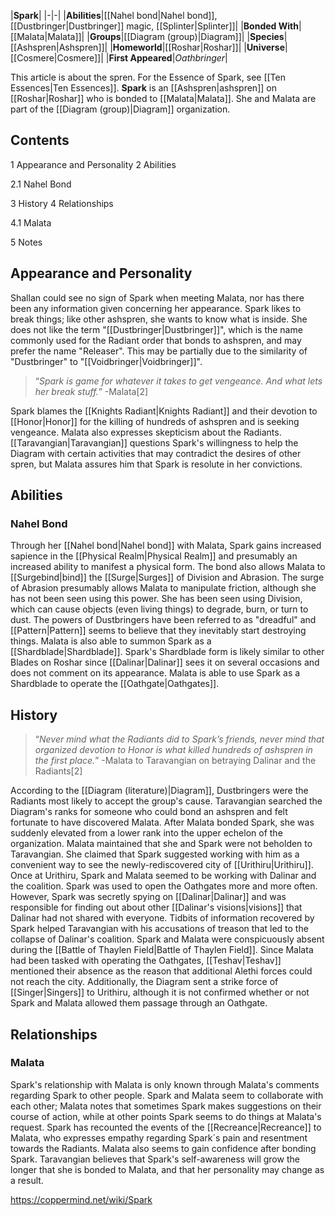 |**Spark**|
|-|-|
|**Abilities**|[[Nahel bond\|Nahel bond]], [[Dustbringer\|Dustbringer]] magic, [[Splinter\|Splinter]]|
|**Bonded With**|[[Malata\|Malata]]|
|**Groups**|[[Diagram (group)\|Diagram]]|
|**Species**|[[Ashspren\|Ashspren]]|
|**Homeworld**|[[Roshar\|Roshar]]|
|**Universe**|[[Cosmere\|Cosmere]]|
|**First Appeared**|*Oathbringer*|

This article is about the spren. For the Essence of Spark, see [[Ten Essences\|Ten Essences]].
**Spark** is an [[Ashspren\|ashspren]] on [[Roshar\|Roshar]] who is bonded to [[Malata\|Malata]]. She and Malata are part of the [[Diagram (group)\|Diagram]] organization.

## Contents

1 Appearance and Personality
2 Abilities

2.1 Nahel Bond


3 History
4 Relationships

4.1 Malata


5 Notes


## Appearance and Personality
Shallan could see no sign of Spark when meeting Malata, nor has there been any information given concerning her appearance.
Spark likes to break things; like other ashspren, she wants to know what is inside. She does not like the term "[[Dustbringer\|Dustbringer]]", which is the name commonly used for the Radiant order that bonds to ashspren, and may prefer the name "Releaser". This may be partially due to the similarity of "Dustbringer" to "[[Voidbringer\|Voidbringer]]".

>“*Spark is game for whatever it takes to get vengeance. And what lets her break stuff.*”
\-Malata[2]


Spark blames the [[Knights Radiant\|Knights Radiant]] and their devotion to [[Honor\|Honor]] for the killing of hundreds of ashspren and is seeking vengeance. Malata also expresses skepticism about the Radiants. [[Taravangian\|Taravangian]] questions Spark's willingness to help the Diagram with certain activities that may contradict the desires of other spren, but Malata assures him that Spark is resolute in her convictions.

## Abilities
### Nahel Bond
Through her [[Nahel bond\|Nahel bond]] with Malata, Spark gains increased sapience in the [[Physical Realm\|Physical Realm]] and presumably an increased ability to manifest a physical form. The bond also allows Malata to [[Surgebind\|bind]] the [[Surge\|Surges]] of Division and Abrasion. The surge of Abrasion presumably allows Malata to manipulate friction, although she has not been seen using this power. She has been seen using Division, which can cause objects (even living things) to degrade, burn, or turn to dust. The powers of Dustbringers have been referred to as "dreadful" and [[Pattern\|Pattern]] seems to believe that they inevitably start destroying things.
Malata is also able to summon Spark as a [[Shardblade\|Shardblade]]. Spark's Shardblade form is likely similar to other Blades on Roshar since [[Dalinar\|Dalinar]] sees it on several occasions and does not comment on its appearance. Malata is able to use Spark as a Shardblade to operate the [[Oathgate\|Oathgates]].

## History
>“*Never mind what the Radiants did to Spark’s friends, never mind that organized devotion to Honor is what killed hundreds of ashspren in the first place.*”
\-Malata to Taravangian on betraying Dalinar and the Radiants[2]

According to the [[Diagram (literature)\|Diagram]], Dustbringers were the Radiants most likely to accept the group's cause. Taravangian searched the Diagram's ranks for someone who could bond an ashspren and felt fortunate to have discovered Malata. After Malata bonded Spark, she was suddenly elevated from a lower rank into the upper echelon of the organization.
Malata maintained that she and Spark were not beholden to Taravangian. She claimed that Spark suggested working with him as a convenient way to see the newly-rediscovered city of [[Urithiru\|Urithiru]].
Once at Urithiru, Spark and Malata seemed to be working with Dalinar and the coalition. Spark was used to open the Oathgates more and more often. However, Spark was secretly spying on [[Dalinar\|Dalinar]] and was responsible for finding out about other [[Dalinar's visions\|visions]] that Dalinar had not shared with everyone. Tidbits of information recovered by Spark helped Taravangian with his accusations of treason that led to the collapse of Dalinar's coalition.
Spark and Malata were conspicuously absent during the [[Battle of Thaylen Field\|Battle of Thaylen Field]]. Since Malata had been tasked with operating the Oathgates, [[Teshav\|Teshav]] mentioned their absence as the reason that additional Alethi forces could not reach the city. Additionally, the Diagram sent a strike force of [[Singer\|Singers]] to Urithiru, although it is not confirmed whether or not Spark and Malata allowed them passage through an Oathgate.

## Relationships
### Malata
Spark's relationship with Malata is only known through Malata's comments regarding Spark to other people. Spark and Malata seem to collaborate with each other; Malata notes that sometimes Spark makes suggestions on their course of action, while at other points Spark seems to do things at Malata's request. Spark has recounted the events of the [[Recreance\|Recreance]] to Malata, who expresses empathy regarding Spark´s pain and resentment towards the Radiants. Malata also seems to gain confidence after bonding Spark. Taravangian believes that Spark's self-awareness will grow the longer that she is bonded to Malata, and that her personality may change as a result.



https://coppermind.net/wiki/Spark